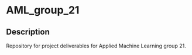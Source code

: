 # AML_group_21

## Description

Repository for project deliverables for Applied Machine Learning group 21.
